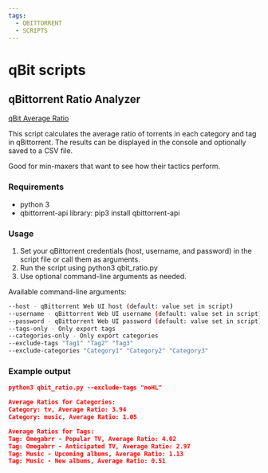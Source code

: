 ```yaml
---
tags:
  - QBITTORRENT
  - SCRIPTS
---
```


# qBit scripts

## qBittorrent Ratio Analyzer

[qBit Average Ratio](https://github.com/s0up4200/scripts/blob/main/qbit-avg-ratio.py)

This script calculates the average ratio of torrents in each category and tag in qBittorrent. The results can be displayed in the console and optionally saved to a CSV file.

Good for min-maxers that want to see how their tactics perform.

### Requirements

- python 3
- qbittorrent-api library: pip3 install qbittorrent-api

### Usage

1. Set your qBittorrent credentials (host, username, and password) in the script file or call them as arguments.
2. Run the script using python3 qbit_ratio.py
3. Use optional command-line arguments as needed.

Available command-line arguments:

```sh
--host - qBittorrent Web UI host (default: value set in script)
--username - qBittorrent Web UI username (default: value set in script)
--password - qBittorrent Web UI password (default: value set in script)
--tags-only - Only export tags
--categories-only - Only export categories
--exclude-tags "Tag1" "Tag2" "Tag3"
--exclude-categories "Category1" "Category2" "Category3"
```

### Example output

```json
python3 qbit_ratio.py --exclude-tags "noHL"

Average Ratios for Categories:
Category: tv, Average Ratio: 3.94
Category: music, Average Ratio: 1.05

Average Ratios for Tags:
Tag: Omegabrr - Popular TV, Average Ratio: 4.02
Tag: Omegabrr - Anticipated TV, Average Ratio: 2.97
Tag: Music - Upcoming albums, Average Ratio: 1.13
Tag: Music - New albums, Average Ratio: 0.51
```
